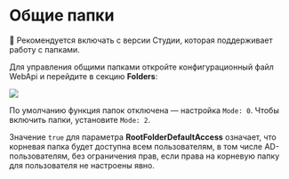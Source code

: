 # Общие папки

:small_blue_diamond: Рекомендуется включать с версии Студии, которая поддерживает работу с папками.

Для управления общими папками откройте конфигурационный файл WebApi и перейдите в секцию **Folders**:

![](../../../orchestrator-new/resources/fine-tuning/shared-folders.PNG)

По умолчанию функция папок отключена — настройка `Mode: 0`. Чтобы включить папки, установите `Mode: 2`.

Значение `true` для параметра **RootFolderDefaultAccess** означает, что корневая папка будет доступна всем пользователям, в том числе AD-пользователям, без ограничения прав, если права на корневую папку для пользователя не настроены явно.
